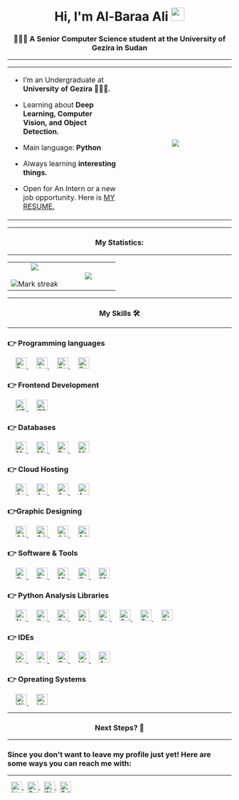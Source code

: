 <h1 align="center">Hi, I'm Al-Baraa Ali
	<img src="https://media.giphy.com/media/hvRJCLFzcasrR4ia7z/giphy.gif" width="30">
</h1>
<h3 align="center">
    👨🏽‍🎓 A Senior Computer Science student at the University of Gezira in Sudan
</h3>

---

<table align="center">
<tr border="none">
<td width="50%" align="left">
  
- I’m an Undergraduate at **University of Gezira 👨🏽‍🎓.**

- Learning about **Deep Learning, Computer Vision, and Object Detection.**

- Main language: **Python**

- Always learning **interesting things.**

- Open for An Intern or a new job opportunity. Here is 
    <a href="https://drive.google.com/file/d/1qRurPoeckXCZvaNF1_EMnNM2Po0GNlW_/view?usp=sharing">MY RESUME.</a>

</td>
<td width="50%" align="center">

<p align="center">
	<a href="https://www.linkedin.com/in/b14-cs/">
		<img src="https://readme-typing-svg.herokuapp.com?lines=Computer+Science+Student;Data+Analyst;Business+Intelligence+Developer;DS%20|%20AI%20|%20ML%20Enthusiastic;Always%20learning%20new%20things&center=true&width=380&height=45">
	</a>
</p>

</td>
</tr>
</table>

---

<h3 align="center">My Statistics:</h3>

---

<table align="center">
<tr border="none">
<td width="50%" align="center">
  
  <img align="center" src="https://github-readme-stats.vercel.app/api?username=B14cs&theme=dark&show_icons=true&count_private=true" />
  <br></br>
  <img title="🔥 Get streak stats for your profile at git.io/streak-stats" alt="Mark streak" src="https://github-readme-streak-stats.herokuapp.com/?user=B14cs&theme=dark&hide_border=false" /> 
</td>
<td width="50%" align="center">

  <img align="center" src="https://github-readme-stats.anuraghazra1.vercel.app/api/top-langs/?username=B14cs&theme=dark&hide_border=false&no-bg=true&no-frame=true&langs_count=10"/>
  
  </td>
</tr>
</table>

---

<h3 align="center">My Skills 🛠️</h3>

---

<h3>👉 Programming languages</h3>

<p align="left"> 
  &emsp;
  <a href="https://www.python.org">
    <img height="25" alt="Python" src="https://img.shields.io/badge/Python%20-%2314354C.svg?logo=python&logoColor=white">
  </a>
  &emsp;
  <a href="https://www.java.com"> 
    <img height="25" alt="Java" src="https://img.shields.io/badge/Java-ED8B00.svg?logo=java&logoColor=white">
  </a>
  &emsp;
  <a href="https://www.w3schools.com/cpp/"> 
    <img height="25" alt="C++" src="https://img.shields.io/badge/C++%20-%2300599C.svg?logo=c%2B%2B&logoColor=white">
  </a>
  &emsp;
  <a href="https://learn.microsoft.com/en-us/dotnet/visual-basic/"> 
    <img height="25" alt="C++" src="https://img.shields.io/badge/Visual%20Basic-512BD4.svg?logo=visualbasic&logoColor=white">
  </a>
</p>

<h3>👉 Frontend Development</h3>

<p align="left"> 
  &emsp; 
  <a href="https://www.w3.org/html/"> 
   <img height="25" alt="HTML" src="https://img.shields.io/badge/HTML%20-%23E34F26.svg?logo=html5&logoColor=white">
  </a>   
  &emsp;
  <a href="https://www.w3schools.com/css/">
    <img height="25" alt="CSS" src="https://img.shields.io/badge/CSS%20-%231572B6.svg?logo=css3&logoColor=white">
  </a>
</p>

<h3>👉 Databases</h3>

<p align="left">
  &emsp;
    <a href="https://www.mysql.com/">
        <img height="25" alt="MySQL" src="https://img.shields.io/badge/MySQL-316192.svg?logo=mysql&logoColor=white">
    </a>
  &emsp;
    <a href="https://learn.microsoft.com/en-us/sql/ssms/sql-server-management-studio-ssms?view=sql-server-ver16">
        <img height="25" alt="Microsoft sql server" src ="https://img.shields.io/badge/Microsoft%20SQL%20Server-CC2927?logo=microsoftsqlserver&logoColor=white">
    </a>
  &emsp;
    <a href="https://www.postgresql.org/">
        <img height="25" alt="PostgreSQL" src ="https://img.shields.io/badge/PostgreSQL-316192.svg?logo=postgresql&logoColor=white">
    </a>
  &emsp;
    <a href="https://www.microsoft.com/en-us/microsoft-365/access">
        <img height="25" alt="Microsoft Access" src ="https://img.shields.io/badge/MS%20Access-A4373A?logo=microsoftaccess&logoColor=white">
    </a>
 </p>

<h3>👉 Cloud Hosting</h3>

<p align="left">
  &emsp;
    <a href="https://aws.amazon.com/">
        <img height="25" alt="Amazon AWS" src="https://img.shields.io/badge/Amazon%20AWS-232F3E?logo=amazon-aws&logoColor=white">
    </a>
  &emsp;
    <a href="https://aws.amazon.com/ec2/">
        <img height="25" alt="Amazon EC2" src="https://img.shields.io/badge/Amazon%20EC2-FF9900?logo=amazonec2&logoColor=white">
    </a>
  &emsp;
    <a href="https://aws.amazon.com/s3/">
        <img height="25" alt="Amazon S3" src="https://img.shields.io/badge/Amazon%20S3-569A31?logo=amazons3&logoColor=white">
    </a>
  &emsp;
    <a href="https://aws.amazon.com/rds/">
        <img height="25" alt="Amazon RDS" src="https://img.shields.io/badge/Amazon%20RDS-527FFF?logo=amazonrds&logoColor=white">
    </a>
 </p>

<h3>👉Graphic Designing</h3>

<p align="left">
  &emsp;
   <a href="https://www.adobe.com/in/products/photoshop.html">
    <img height="25" alt="Adobe Photoshop" src="https://img.shields.io/badge/Photoshop-001E36?logo=Adobe-Photoshop&logoColor=white"/>
  </a>
  &emsp;
   <a href="https://www.adobe.com/in/products/illustrator.html">
    <img height="25" alt="Adobe Illustrator" src="https://img.shields.io/badge/Illustrator-%23FF9A00.svg?logo=adobephotoshop&logoColor=white"/>
  </a>
  &emsp;
   <a href="https://www.adobe.com/in/products/xd.html">
    <img height="25" alt="Adobe XD" src="https://img.shields.io/badge/Adobe%20XD-FF26BE?logo=Adobe-XD&logoColor=white"/>
  </a>
  &emsp;
  <a href="https://www.adobe.com/in/products/premiere.html"> 
   <img height="25" alt="Adobe Premiere Pro" src="https://img.shields.io/badge/Premiere%20Pro-511362.svg?logo=adobepremierepro&logoColor=white"/>
  </a>
 </p>

<h3>👉 Software & Tools</h3>
<p align="left">
  &emsp;
    <a href="https://opencv.org/">
        <img height="25" alt="OpenCV" src="https://img.shields.io/badge/OpenCV-5C3EE8?&logo=opencv&logoColor=white">
    </a>
  &emsp;
    <a href="https://www.microsoft.com/en-us/power-platform/products/power-bi">
        <img height="25" alt="Power BI" src="https://img.shields.io/badge/Power%20BI-F6C915?&logo=powerbi&logoColor=white">
    </a>
  &emsp;
    <a href="https://www.microsoft.com/en-us/microsoft-365/excel">
        <img height="25" alt="Microsoft Excel" src="https://img.shields.io/badge/Microsoft%20Excel-217346?logo=microsoft-excel&logoColor=white">
    </a>
  &emsp;
    <a href="https://docs.google.com/spreadsheets/u/0/">
        <img height="25" alt="Google Sheets" src="https://img.shields.io/badge/Google%20Sheets%20-%2334A853.svg?logo=google%20sheets&logoColor=white">
    </a>
  &emsp;
    <a href="https://www.microsoft.com/en-us/microsoft-365/powerpoint">
        <img height="25" alt="Microsoft PowerPoint" src="https://img.shields.io/badge/Microsoft%20PowerPoint-B7472A?logo=microsoft-powerpoint&logoColor=white">
    </a>
</p>

<h3>👉 Python Analysis Libraries</h3>
<p align="left">
  &emsp;
    <a href="https://numpy.org/">
        <img height="25" alt="Numpy" src="https://img.shields.io/badge/Numpy-013243.svg?logo=numpy&logoColor=white">
    </a>
  &emsp;
    <a href="https://pandas.pydata.org/">
        <img height="25" alt="Pandas" src="https://img.shields.io/badge/Pandas-150458.svg?logo=pandas&logoColor=white">
    </a>
  &emsp;
    <a href="https://scipy.org/">
        <img height="25" alt="Scipy" src="https://img.shields.io/badge/Scipy-8CAAE6.svg?logo=scipy&logoColor=white">
    </a>
  &emsp;
    <a href="https://matplotlib.org/">
        <img height="25" alt="Matplotlib" src="https://img.shields.io/badge/Matplotlib-013243.svg?logoColor=white">
    </a>
  &emsp;
    <a href="https://seaborn.pydata.org/">
        <img height="25" alt="Seaborn" src="https://img.shields.io/badge/Seaborn-013243.svg?logoColor=white">
    </a>
  &emsp;
    <a href="https://scikit-learn.org/">
        <img height="25" alt="Scikitlearn" src="https://img.shields.io/badge/Scikitlearn-F7931E.svg?logo=scikitlearn&logoColor=white">
    </a>
  &emsp;
    <a href="https://www.tensorflow.org/">
        <img height="25" alt="TensorFlow" src="https://img.shields.io/badge/TensorFlow-FF6F00.svg?logo=tensorflow&logoColor=white">
    </a>
  &emsp;
    <a href="https://keras.io/">
        <img height="25" alt="Keras" src="https://img.shields.io/badge/Keras-D00000.svg?logo=keras&logoColor=white">
    </a>
</p>

<h3>👉 IDEs</h3>
<p align="left">
  &emsp;
    <a href="https://code.visualstudio.com/">
        <img height="25" alt="Visual Studio Code" src="https://img.shields.io/badge/Visual%20Studio%20Code-0078d7.svg?logo=visual-studio-code&logoColor=white">
    </a>
  &emsp;
    <a href="https://jupyter.org/">
        <img height="25" alt="Jupyter" src="https://img.shields.io/badge/Jupyter-%23F37626.svg?logo=Jupyter&logoColor=white">
    </a>
  &emsp;
    <a href="https://colab.google/">
        <img height="25" alt="Colab" src="https://img.shields.io/badge/Colab-F9AB00.svg?logo=google-colab&logoColor=white">
    </a>
  &emsp;
    <a href="https://visualstudio.microsoft.com/">
        <img height="25" alt="Visual Studio" src="https://img.shields.io/badge/Visual%20Studio-5C2D91.svg?logo=visualstudio&logoColor=white">
    </a>
  &emsp;
    <a href="https://netbeans.apache.org/front/main/index.html">
        <img height="25" alt="Apache Netbeans" src="https://img.shields.io/badge/Netbeans-1B6AC6.svg?logo=apachenetbeanside&logoColor=white">
    </a>
</p>

<h3>👉 Opreating Systems</h3>
<p align="left">
  &emsp;
    <a href="https://www.microsoft.com/en-us/windows?r=1">
        <img height="25" alt="Windows" src="https://img.shields.io/badge/windows-0078D6?logo=windows&logoColor=white">
    </a>
  &emsp;
    <a href="https://ubuntu.com/">
        <img height="25" alt="Ubuntu" src="https://img.shields.io/badge/Ubuntu-%23F37626.svg?logo=ubuntu&logoColor=white">
    </a>
</p>

---

<h3 align="center">Next Steps? 👣</h3>

---

<h3>
Since you don't want to leave my profile just yet! Here are some ways you can reach me with:
</h3>

---

<p>
    &nbsp;
    <a href="https://www.linkedin.com/in/b14-cs/">
        <img align="center" height="25" src="https://img.shields.io/badge/linkedin-%230077B5.svg?&logo=linkedin&logoColor=white" alt="LinkedIn" />
    </a>
    &nbsp;
    <a href="mailto:mr.albra2@gmail.com">
        <img align="center" height="25" src="https://img.shields.io/badge/gmail-%23D14836.svg?&logo=gmail&logoColor=white" alt="Gmail"/>
    </a>
    &nbsp;
    <a href="https://wa.me/966550182382">
        <img align="center" height="25" src="https://img.shields.io/badge/WhatsApp-25D366.svg?logo=WhatsApp&logoColor=white" alt="Whatsapp" />
    </a>
    &nbsp;
    <a href="https://t.me/B14_cs">
        <img align="center" height="25" src="https://img.shields.io/badge/Telegram-%230077B5.svg?logo=telegram&logoColor=white" alt="Telegram" />
    </a>
    
</p>
